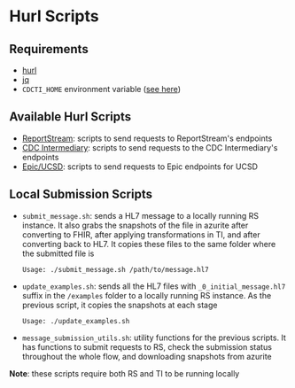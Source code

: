 # Hurl Scripts

## Requirements

- [hurl](https://hurl.dev/)
- [jq](https://jqlang.github.io/jq/)
- `CDCTI_HOME` environment variable ([see here](../README.md))

## Available Hurl Scripts

- [ReportStream](./rs/): scripts to send requests to ReportStream's endpoints
- [CDC Intermediary](./ti/): scripts to send requests to the CDC Intermediary's endpoints
- [Epic/UCSD](./epic/): scripts to send requests to Epic endpoints for UCSD

## Local Submission Scripts

- `submit_message.sh`: sends a HL7 message to a locally running RS instance. It also grabs the snapshots of the file in azurite after converting to FHIR, after applying transformations in TI, and after converting back to HL7. It copies these files to the same folder where the submitted file is
    ```
    Usage: ./submit_message.sh /path/to/message.hl7
    ```
- `update_examples.sh`: sends all the HL7 files with `_0_initial_message.hl7` suffix in the `/examples` folder to a locally running RS instance. As the previous script, it copies the snapshots at each stage
    ```
    Usage: ./update_examples.sh
    ```
- `message_submission_utils.sh`: utility functions for the previous scripts. It has functions to submit requests to RS, check the submission status throughout the whole flow, and downloading snapshots from azurite

**Note**: these scripts require both RS and TI to be running locally

